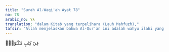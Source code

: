 ```yaml
---
title: "Surah Al-Waqi'ah Ayat 78"
no: 78
arabic_no: ٧٨
translation: "dalam Kitab yang terpelihara (Lauh Mahfuzh),"
tafsir: "Allah menjelaskan bahwa Al-Qur'an ini adalah wahyu ilahi yang mengandung faedah dan kemanfaatan yang tiada terhingga dan berisi ilmu serta petunjuk pasti yang membawa kebahagiaan kepada manusia untuk kehidupan dunia dan akhirat, dan membacanya termasuk ibadah. Al-Qur'an merupakan sumber ilmu tauhid, ilmu fiqih, ilmu tasawuf, dan lain-lain. Al-Qur'an terjamin kesuciannya, hanya Malaikat al-Muqarrabin yang pernah menyentuhnya dari Lauh Mahfudz, yaitu Malaikat Jibril yang ditugaskan menyampaikannya kepada Nabi Muhammad saw. Mengenai ayat 79, sebagian ahli tafsir berbeda pendapat. \n\nTidak ada yang menyentuhnya selain hamba-hamba yang disucikan. (al- Waqi'ah/56: 79) \n\nJumhur ulama mengistimbatkan bahwa ayat 79 ini melarang orang-orang yang berhadas, baik hadas kecil maupun hadas besar, menyentuh atau memegang mushaf Al-Qur'an, berdasarkan hadis Mu'adh bin Jabal, Rasul bersabda, \"Tidak boleh menyentuh mushaf kecuali orang suci.\" Pendapat inilah yang dianut oleh sebagian besar umat Islam Indonesia. Ada dua pendapat tentang hukum menyentuh mushaf yaitu: 1. Imam empat mazhab berpendapat tidak boleh menyentuh mushaf tanpa wudu. Menurut Imam Nawawi, firman Allah: la yamassuhu illal-muthahharun bermakna tidak menyentuh mushaf ini kecuali orang suci dari hadas. 2. Mazhab az-Â¨ahiri berpendapat boleh menyentuh mushaf tanpa wudu dengan alasan bahwa Rasulullah saw pernah mengirim surat yang ada ayat Al-Qur'annya kepada Heraklius padahal dia non muslim dan tidak berwudu. Anak kecil membawa tempat menulis Al-Qur'an dan buku yang ada tulisan Al-Qur'an diperbolehkan oleh para ulama. Selanjutnya Allah menjelaskan bahwa Al-Qur'an ini sesungguhnya diturunkan dari Tuhan yang menguasai alam semesta. Sebagai pedoman hidup untuk dibaca, dihafal, dipahami dan diamalkan. Maka sungguh sesatlah orang-orang yang menuduh bahwa Al-Qur'an ini sihir atau syair."
---
```

فِيْ كِتٰبٍ مَّكْنُوْنٍۙ 
